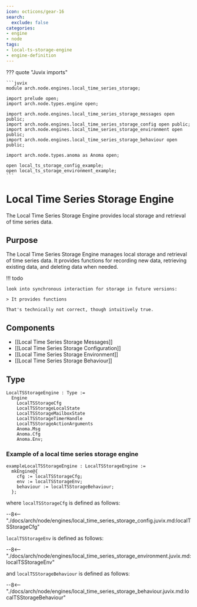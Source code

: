 ```yaml
---
icon: octicons/gear-16
search:
  exclude: false
categories:
- engine
- node
tags:
- local-ts-storage-engine
- engine-definition
---
```


??? quote "Juvix imports"

    ```juvix
    module arch.node.engines.local_time_series_storage;

    import prelude open;
    import arch.node.types.engine open;

    import arch.node.engines.local_time_series_storage_messages open public;
    import arch.node.engines.local_time_series_storage_config open public;
    import arch.node.engines.local_time_series_storage_environment open public;
    import arch.node.engines.local_time_series_storage_behaviour open public;

    import arch.node.types.anoma as Anoma open;

    open local_ts_storage_config_example;
    open local_ts_storage_environment_example;
    ```

# Local Time Series Storage Engine

The Local Time Series Storage Engine provides local storage and
retrieval of time series data.

## Purpose

The Local Time Series Storage Engine manages local storage and
retrieval of time series data. It provides functions for recording
new data, retrieving existing data, and deleting data when needed.

!!! todo

    look into synchronous interaction for storage in future versions:

    > It provides functions

    That's technically not correct, though intuitively true.

## Components

- [[Local Time Series Storage Messages]]
- [[Local Time Series Storage Configuration]]
- [[Local Time Series Storage Environment]]
- [[Local Time Series Storage Behaviour]]

## Type

<!-- --8<-- [start:LocalTSStorageEngine] -->
```juvix
LocalTSStorageEngine : Type :=
  Engine
    LocalTSStorageCfg
    LocalTSStorageLocalState
    LocalTSStorageMailboxState
    LocalTSStorageTimerHandle
    LocalTSStorageActionArguments
    Anoma.Msg
    Anoma.Cfg
    Anoma.Env;
```
<!-- --8<-- [end:LocalTSStorageEngine] -->

### Example of a local time series storage engine

<!-- --8<-- [start:exampleLocalTSStorageEngine] -->
```juvix
exampleLocalTSStorageEngine : LocalTSStorageEngine :=
  mkEngine@{
    cfg := localTSStorageCfg;
    env := localTSStorageEnv;
    behaviour := localTSStorageBehaviour;
  };
```
<!-- --8<-- [end:exampleLocalTSStorageEngine] -->

where `localTSStorageCfg` is defined as follows:

--8<-- "./docs/arch/node/engines/local_time_series_storage_config.juvix.md:localTSStorageCfg"

`localTSStorageEnv` is defined as follows:

--8<-- "./docs/arch/node/engines/local_time_series_storage_environment.juvix.md:localTSStorageEnv"

and `localTSStorageBehaviour` is defined as follows:

--8<-- "./docs/arch/node/engines/local_time_series_storage_behaviour.juvix.md:localTSStorageBehaviour"
